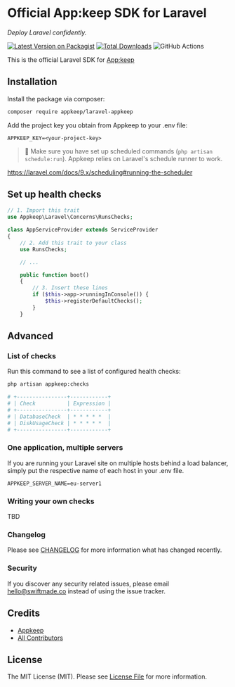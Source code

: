 # Official App:keep SDK for Laravel

_Deploy Laravel confidently._

[![Latest Version on Packagist](https://img.shields.io/packagist/v/appkeep/laravel-appkeep.svg?style=flat-square)](https://packagist.org/packages/appkeep/laravel-appkeep)
[![Total Downloads](https://img.shields.io/packagist/dt/appkeep/laravel-appkeep.svg?style=flat-square)](https://packagist.org/packages/appkeep/laravel-appkeep)
![GitHub Actions](https://github.com/appkeep/laravel-appkeep/actions/workflows/main.yml/badge.svg)

This is the official Laravel SDK for [App:keep](https://appkeep.dev)

## Installation

Install the package via composer:

```bash
composer require appkeep/laravel-appkeep
```

Add the project key you obtain from Appkeep to your .env file:

```dotenv
APPKEEP_KEY=<your-project-key>
```

> 🚨 Make sure you have set up scheduled commands (`php artisan schedule:run`). Appkeep relies on Laravel's schedule runner to work.

https://laravel.com/docs/9.x/scheduling#running-the-scheduler

## Set up health checks

```php
// 1. Import this trait
use Appkeep\Laravel\Concerns\RunsChecks;

class AppServiceProvider extends ServiceProvider
{
    // 2. Add this trait to your class
    use RunsChecks;

    // ...

    public function boot()
    {
        // 3. Insert these lines
        if ($this->app->runningInConsole()) {
            $this->registerDefaultChecks();
        }
    }
```

## Advanced

### List of checks

Run this command to see a list of configured health checks:

```bash
php artisan appkeep:checks

# +----------------+------------+
# | Check          | Expression |
# +----------------+------------+
# | DatabaseCheck  | * * * * *  |
# | DiskUsageCheck | * * * * *  |
# +----------------+------------+
```

### One application, multiple servers

If you are running your Laravel site on multiple hosts behind a load balancer, simply put the respective name of each host in your .env file.

```dotenv
APPKEEP_SERVER_NAME=eu-server1
```

### Writing your own checks

TBD

### Changelog

Please see [CHANGELOG](CHANGELOG.md) for more information what has changed recently.

### Security

If you discover any security related issues, please email hello@swiftmade.co instead of using the issue tracker.

## Credits

- [Appkeep](https://github.com/appkeep)
- [All Contributors](../../contributors)

## License

The MIT License (MIT). Please see [License File](LICENSE.md) for more information.
